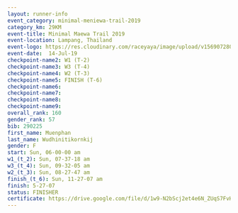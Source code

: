 ```yaml
---
layout: runner-info 
event_category: minimal-meniewa-trail-2019 
category_km: 29KM 
event-title: Minimal Maewa Trail 2019 
event-location: Lampang, Thailand 
event-logo: https://res.cloudinary.com/raceyaya/image/upload/v1569072805/logo/minimal-trail_ktnvsp.jpg 
event-date:  14-Jul-19 
checkpoint-name2: W1 (T-2) 
checkpoint-name3: W3 (T-4) 
checkpoint-name4: W2 (T-3) 
checkpoint-name5: FINISH (T-6) 
checkpoint-name6: 
checkpoint-name7: 
checkpoint-name8: 
checkpoint-name9: 
overall_rank: 160
gender_rank: 57
bib: 290225
first_name: Muenphan
last_name: Wudhinitikornkij
gender: F
start: Sun, 06-00-00 am
w1_(t_2): Sun, 07-37-18 am
w3_(t_4): Sun, 09-32-05 am
w2_(t_3): Sun, 08-27-47 am
finish_(t_6): Sun, 11-27-07 am
finish: 5-27-07
status: FINISHER
certificate: https://drive.google.com/file/d/1w9-N2bScj2et4e6N_ZUqS7FvHkIqZ8SL/view?usp=sharing
---
```

